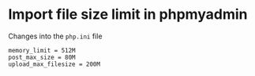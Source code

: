 # Import file size limit in phpmyadmin

Changes into the `php.ini` file

    memory_limit = 512M
    post_max_size = 80M
    upload_max_filesize = 200M
